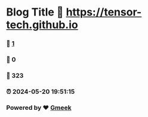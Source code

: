# Blog Title :link: https://tensor-tech.github.io 
### :page_facing_up: [1](https://tensor-tech.github.io/tag.html) 
### :speech_balloon: 0 
### :hibiscus: 323 
### :alarm_clock: 2024-05-20 19:51:15 
### Powered by :heart: [Gmeek](https://github.com/Meekdai/Gmeek)

